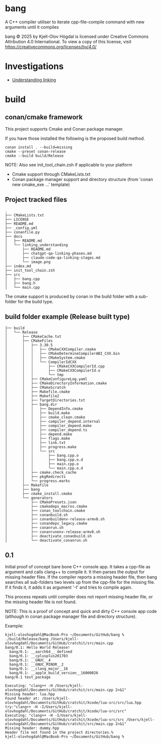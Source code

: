 # bang

A C++ compiler utiliser to iterate cpp-file-compile command with new arguments until it compiles

bang © 2025 by Kjell-Olov Högdal is licensed under Creative Commons Attribution 4.0 International. To view a copy of this license, visit https://creativecommons.org/licenses/by/4.0/

# Investigations

* [Understanding linking](linking_understanding/README.md)

# build

## conan/cmake framework

This project supports Cmake and Conan package manager.

If you have those installed the following is the proposed build method.

```
conan install . --build=missing
cmake --preset conan-release
cmake --build build/Release
```

NOTE: Also see init_tool_chain.zsh if applicable to your platform

* Cmake support through CMakeLists.txt
* Conan package manager support and directory structure (from 'conan new cmake_exe ...' template)

## Project tracked files

```
.
├── CMakeLists.txt
├── LICENSE
├── README.md
├── _config.yml
├── conanfile.py
├── docs
│   ├── README.md
│   └── linking_understanding
│       ├── README.md
│       ├── chatgpt-qa-linking-phases.md
│       ├── claude-code-qa-linking-stages.md
│       └── image.png
├── index.md
├── init_tool_chain.zsh
├── src
│   ├── bang.cpp
│   ├── bang.h
│   └── main.cpp
```

The cmake support is produced by conan in the build folder with a sub-folder for the build type.

## build folder example (Release built type)

```
├── build
│   └── Release
│       ├── CMakeCache.txt
│       ├── CMakeFiles
│       │   ├── 3.30.5
│       │   │   ├── CMakeCXXCompiler.cmake
│       │   │   ├── CMakeDetermineCompilerABI_CXX.bin
│       │   │   ├── CMakeSystem.cmake
│       │   │   └── CompilerIdCXX
│       │   │       ├── CMakeCXXCompilerId.cpp
│       │   │       ├── CMakeCXXCompilerId.o
│       │   │       └── tmp
│       │   ├── CMakeConfigureLog.yaml
│       │   ├── CMakeDirectoryInformation.cmake
│       │   ├── CMakeScratch
│       │   ├── Makefile.cmake
│       │   ├── Makefile2
│       │   ├── TargetDirectories.txt
│       │   ├── bang.dir
│       │   │   ├── DependInfo.cmake
│       │   │   ├── build.make
│       │   │   ├── cmake_clean.cmake
│       │   │   ├── compiler_depend.internal
│       │   │   ├── compiler_depend.make
│       │   │   ├── compiler_depend.ts
│       │   │   ├── depend.make
│       │   │   ├── flags.make
│       │   │   ├── link.txt
│       │   │   ├── progress.make
│       │   │   └── src
│       │   │       ├── bang.cpp.o
│       │   │       ├── bang.cpp.o.d
│       │   │       ├── main.cpp.o
│       │   │       └── main.cpp.o.d
│       │   ├── cmake.check_cache
│       │   ├── pkgRedirects
│       │   └── progress.marks
│       ├── Makefile
│       ├── bang
│       ├── cmake_install.cmake
│       └── generators
│           ├── CMakePresets.json
│           ├── cmakedeps_macros.cmake
│           ├── conan_toolchain.cmake
│           ├── conanbuild.sh
│           ├── conanbuildenv-release-armv8.sh
│           ├── conandeps_legacy.cmake
│           ├── conanrun.sh
│           ├── conanrunenv-release-armv8.sh
│           ├── deactivate_conanbuild.sh
│           └── deactivate_conanrun.sh

```

## 0.1

Initial proof of concept bare bone C++ console app. It takes a cpp-file as argument and calls clang++ to compile it. It then parses the output for missing header files. If the compiler reports a missing header file, then bang searches all sub-folders two levels up from the cpp-file for the missing file. If it finds it, it adds it as argument '-I<file>' and tries to compile again.

This process repeats until compiler does not report missing header file, or the missing header file is not found.

NOTE: This is a proof of concept and quick and dirty C++ console app code (although in conan package manager file and directory structure).

Example:
```
kjell-olovhogdahl@MacBook-Pro ~/Documents/GitHub/bang % ./build/Release/bang /Users/kjell-olovhogdahl/Documents/GitHub/cratchit/src/main.cpp
bang/0.1: Hello World Release!
  bang/0.1: __aarch64__ defined
  bang/0.1: __cplusplus201703
  bang/0.1: __GNUC__4
  bang/0.1: __GNUC_MINOR__2
  bang/0.1: __clang_major__16
  bang/0.1: __apple_build_version__16000026
bang/0.1 test_package

Executing: "clang++ -H /Users/kjell-olovhogdahl/Documents/GitHub/cratchit/src/main.cpp 2>&1"
Missing header: lua.hpp
Found header at: /Users/kjell-olovhogdahl/Documents/GitHub/cratchit/Xcode/lua-src/src/lua.hpp
try:"clang++ -H -I/Users/kjell-olovhogdahl/Documents/GitHub/cratchit/Xcode/lua-src/src"
Executing: "clang++ -H -I/Users/kjell-olovhogdahl/Documents/GitHub/cratchit/Xcode/lua-src/src /Users/kjell-olovhogdahl/Documents/GitHub/cratchit/src/main.cpp 2>&1"
Missing header: dummy.hpp
Header file not found in the project directories.%                                                                                                                                                                    kjell-olovhogdahl@MacBook-Pro ~/Documents/GitHub/bang % 

```

